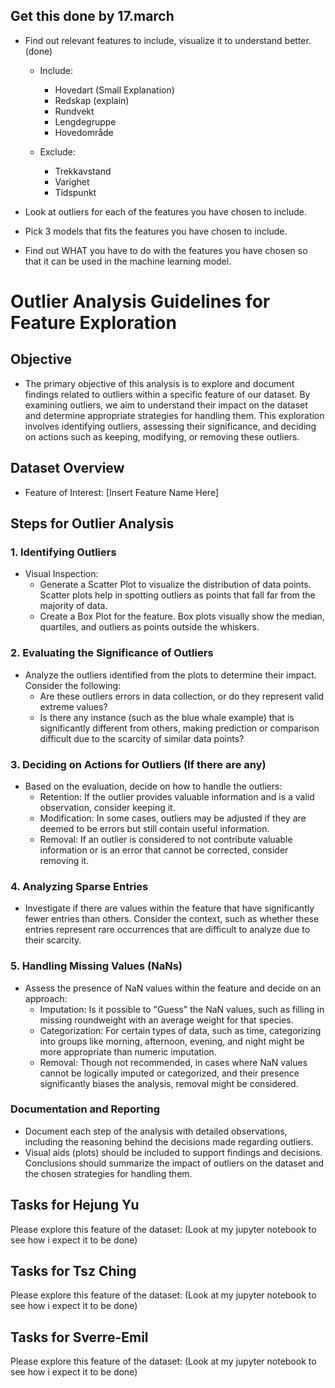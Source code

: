 ## Get this done by 17.march

- Find out relevant features to include, visualize it to understand better. (done)
  - Include:
    - Hovedart (Small Explanation)
    - Redskap (explain)
    - Rundvekt
    - Lengdegruppe
    - Hovedområde
  
  - Exclude:
    - Trekkavstand
    - Varighet
    - Tidspunkt

- Look at outliers for each of the features you have chosen to include.
- Pick 3 models that fits the features you have chosen to include.
- Find out WHAT you have to do with the features you have chosen so that it can be used in the machine learning model.

# Outlier Analysis Guidelines for Feature Exploration

## Objective

- The primary objective of this analysis is to explore and document findings related to outliers within a specific feature of our dataset. By examining outliers, we aim to understand their impact on the dataset and determine appropriate strategies for handling them. This exploration involves identifying outliers, assessing their significance, and deciding on actions such as keeping, modifying, or removing these outliers.

## Dataset Overview

- Feature of Interest: [Insert Feature Name Here]

## Steps for Outlier Analysis

### 1. Identifying Outliers

- Visual Inspection:
  - Generate a Scatter Plot to visualize the distribution of data points. Scatter plots help in spotting outliers as points that fall far from the majority of data.
  - Create a Box Plot for the feature. Box plots visually show the median, quartiles, and outliers as points outside the whiskers.

### 2. Evaluating the Significance of Outliers

- Analyze the outliers identified from the plots to determine their impact. Consider the following:
  - Are these outliers errors in data collection, or do they represent valid extreme values?
  - Is there any instance (such as the blue whale example) that is significantly different from others, making prediction or comparison difficult due to the scarcity of similar data points?

### 3. Deciding on Actions for Outliers (If there are any)

- Based on the evaluation, decide on how to handle the outliers:
  - Retention: If the outlier provides valuable information and is a valid observation, consider keeping it.
  - Modification: In some cases, outliers may be adjusted if they are deemed to be errors but still contain useful information.
  - Removal: If an outlier is considered to not contribute valuable information or is an error that cannot be corrected, consider removing it.

### 4. Analyzing Sparse Entries

- Investigate if there are values within the feature that have significantly fewer entries than others. Consider the context, such as whether these entries represent rare occurrences that are difficult to analyze due to their scarcity.

### 5. Handling Missing Values (NaNs)

- Assess the presence of NaN values within the feature and decide on an approach:
  - Imputation: Is it possible to "Guess" the NaN values, such as filling in missing roundweight with an average weight for that species.
  - Categorization: For certain types of data, such as time, categorizing into groups like morning, afternoon, evening, and night might be more appropriate than numeric imputation.
  - Removal: Though not recommended, in cases where NaN values cannot be logically imputed or categorized, and their presence significantly biases the analysis, removal might be considered.

### Documentation and Reporting

- Document each step of the analysis with detailed observations, including the reasoning behind the decisions made regarding outliers.
- Visual aids (plots) should be included to support findings and decisions.
  Conclusions should summarize the impact of outliers on the dataset and the chosen strategies for handling them.

## Tasks for Hejung Yu

Please explore this feature of the dataset:
(Look at my jupyter notebook to see how i expect it to be done)

## Tasks for Tsz Ching

Please explore this feature of the dataset:
(Look at my jupyter notebook to see how i expect it to be done)

## Tasks for Sverre-Emil

Please explore this feature of the dataset:
(Look at my jupyter notebook to see how i expect it to be done)
